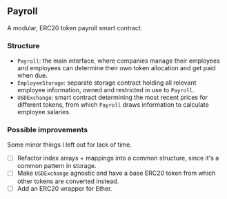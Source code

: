 ## Payroll

A modular, ERC20 token payroll smart contract.

### Structure

- `Payroll`: the main interface, where companies manage their employees and employees can determine their own token allocation and get paid when due.
- `EmployeeStorage`: separate storage contract holding all relevant employee information, owned and restricted in use to `Payroll`.
- `USDExchange`: smart contract determining the most recent prices for different tokens, from which `Payroll` draws information to calculate employee salaries.

### Possible improvements

Some minor things I left out for lack of time.

- [ ] Refactor index arrays + mappings into a common structure, since it's a common pattern in storage.
- [ ] Make `USDExchange` agnostic and have a base ERC20 token from which other tokens are converted instead.
- [ ] Add an ERC20 wrapper for Ether.
